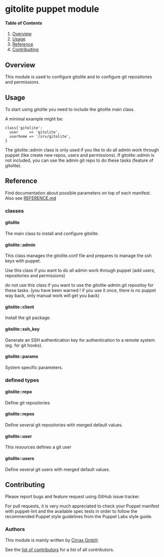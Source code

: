 # gitolite puppet module


#### Table of Contents

1. [Overview](#overview)
1. [Usage](#usage)
1. [Reference](#reference)
1. [Contribuiting](#contributing)


## Overview

This module is used to configure gitolite and to configure git repositories and permissions.


## Usage

To start using gitolite you need to include the gitolite main class.

A minimal example might be:

~~~
class{'gitolite':
  user     => 'gitolite',
  userhome => '/srv/gitolite',
}
~~~

The gitolite::admin class is only used if you like to do all admin work through
puppet (like create new repos, users and permissions).
If gitolite::admin is not included, you can use the admin git repo to do these tasks (feature of gitolite).

## Reference

Find documentation about possible parameters on top of each manifest.
Also see [REFERENCE.md](REFERENCE.md)

### classes

#### gitolite
The main class to install and configure gitolite.

#### gitolite::admin
This class manages the gitolite.conf file
and prepares to manage the ssh keys with puppet.

Use this class if you want to do all admin work through puppet
(add users, repositories and permissions)

do not use this class if you want to use the
gitolite-admin.git repositoy for these tasks.
(you have been warned ! if you use it once,
there is no puppet way back, only manual work
will get you back)

#### gitolite::client
Install the git package.

#### gitolite::ssh_key
Generate an SSH authentication key for authentication
to a remote system (eg. for git hooks).

#### gitolite::params
System specific parameters.


### defined types

#### gitolite::repo
Define git repositories

#### gitolite::repos
Define several git repositories with merged default values.

#### gitolite::user
This resources defines a git user

#### gitolite::users
Define several git users with merged default values.


## Contributing

Please report bugs and feature request using GitHub issue tracker.

For pull requests, it is very much appreciated to check your Puppet manifest with puppet-lint
and the available spec tests  in order to follow the recommended Puppet style guidelines
from the Puppet Labs style guide.

### Authors

This module is mainly written by [Cirrax GmbH](https://cirrax.com).

See the [list of contributors](https://github.com/cirrax/puppet-gitolite/graphs/contributors)
for a list of all contributors.

